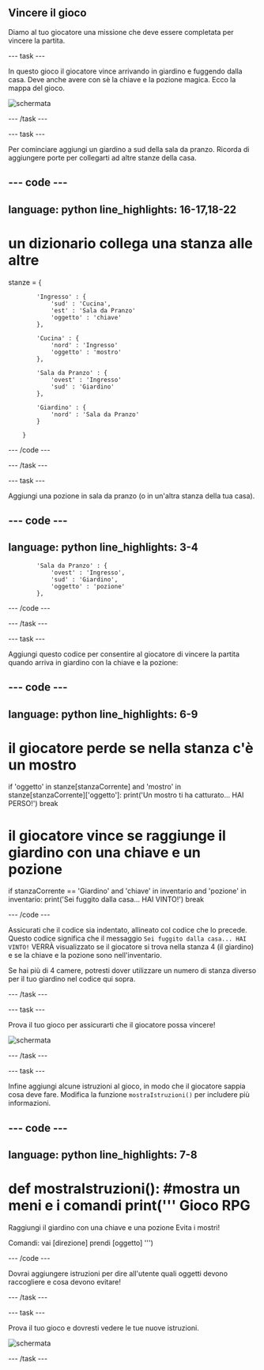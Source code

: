 ## Vincere il gioco

Diamo al tuo giocatore una missione che deve essere completata per vincere la partita.

--- task ---

In questo gioco il giocatore vince arrivando in giardino e fuggendo dalla casa. Deve anche avere con sè la chiave e la pozione magica. Ecco la mappa del gioco.

![schermata](images/rpg-final-map.png)

--- /task ---

--- task ---

Per cominciare aggiungi un giardino a sud della sala da pranzo. Ricorda di aggiungere porte per collegarti ad altre stanze della casa.

--- code ---
---
language: python
line_highlights: 16-17,18-22
---

# un dizionario collega una stanza alle altre
stanze = {

            'Ingresso' : {
                'sud' : 'Cucina',
                'est' : 'Sala da Pranzo'
                'oggetto' : 'chiave'
            },
    
            'Cucina' : {
                'nord' : 'Ingresso'
                'oggetto' : 'mostro'
            },
    
            'Sala da Pranzo' : {
                'ovest' : 'Ingresso'
                'sud' : 'Giardino'
            },
    
            'Giardino' : {
                'nord' : 'Sala da Pranzo'
            }
    
        }
    

--- /code ---

--- /task ---

--- task ---

Aggiungi una pozione in sala da pranzo (o in un'altra stanza della tua casa).

--- code ---
---
language: python
line_highlights: 3-4
---

            'Sala da Pranzo' : {
                'ovest' : 'Ingresso',
                'sud' : 'Giardino',
                'oggetto' : 'pozione'
            },
    

--- /code ---

--- /task ---

--- task ---

Aggiungi questo codice per consentire al giocatore di vincere la partita quando arriva in giardino con la chiave e la pozione:

--- code ---
---
language: python
line_highlights: 6-9
---

# il giocatore perde se nella stanza c'è un mostro
if 'oggetto' in stanze[stanzaCorrente] and 'mostro' in stanze[stanzaCorrente]['oggetto']: 
    print('Un mostro ti ha catturato... HAI PERSO!') 
    break

# il giocatore vince se raggiunge il giardino con una chiave e un pozione
if stanzaCorrente == 'Giardino' and 'chiave' in inventario and 'pozione' in inventario: 
    print('Sei fuggito dalla casa... HAI VINTO!') 
    break

--- /code ---

Assicurati che il codice sia indentato, allineato col codice che lo precede. Questo codice significa che il messaggio `Sei fuggito dalla casa... HAI VINTO!` VERRÀ visualizzato se il giocatore si trova nella stanza 4 (il giardino) e se la chiave e la pozione sono nell'inventario.

Se hai più di 4 camere, potresti dover utilizzare un numero di stanza diverso per il tuo giardino nel codice qui sopra.

--- /task ---

--- task ---

Prova il tuo gioco per assicurarti che il giocatore possa vincere!

![schermata](images/rpg-win-test.png)

--- /task ---

--- task ---

Infine aggiungi alcune istruzioni al gioco, in modo che il giocatore sappia cosa deve fare. Modifica la funzione `mostraIstruzioni()` per includere più informazioni.

--- code ---
---
language: python
line_highlights: 7-8
---

def mostraIstruzioni(): 
    #mostra un meni e i comandi 
    print('''
Gioco RPG
========

Raggiungi il giardino con una chiave e una pozione 
Evita i mostri!

Comandi: 
vai [direzione] 
prendi [oggetto] 
''')

--- /code ---

Dovrai aggiungere istruzioni per dire all'utente quali oggetti devono raccogliere e cosa devono evitare!

--- /task ---

--- task ---

Prova il tuo gioco e dovresti vedere le tue nuove istruzioni.

![schermata](images/rpg-instructions-test.png)

--- /task ---